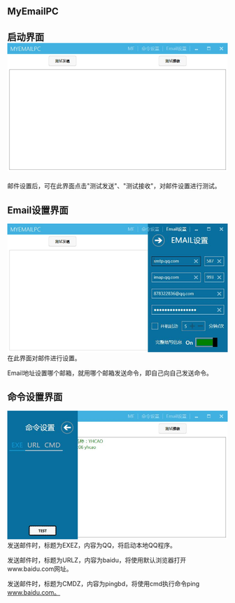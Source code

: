 ## MyEmailPC

## 启动界面![](/assets/1.jpg)

邮件设置后，可在此界面点击"测试发送"、"测试接收"，对邮件设置进行测试。

## Email设置界面

![](/assets/2.jpg)在此界面对邮件进行设置。

Email地址设置哪个邮箱，就用哪个邮箱发送命令，即自己向自己发送命令。

## 命令设置界面

![](/assets/3.jpg)发送邮件时，标题为EXEZ，内容为QQ，将启动本地QQ程序。

发送邮件时，标题为URLZ，内容为baidu，将使用默认浏览器打开www.baidu.com网址。

发送邮件时，标题为CMDZ，内容为pingbd，将使用cmd执行命令ping www.baidu.com。


